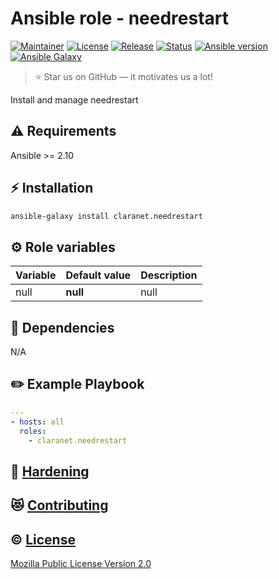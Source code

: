 # Ansible role - needrestart
[![Maintainer](https://img.shields.io/badge/maintained%20by-claranet-e00000?style=flat-square)](https://www.claranet.fr/)
[![License](https://img.shields.io/github/license/claranet/ansible-role-needrestart?style=flat-square)](LICENSE)
[![Release](https://img.shields.io/github/v/release/claranet/ansible-role-needrestart?style=flat-square)](https://github.com/claranet/ansible-role-needrestart/releases)
[![Status](https://img.shields.io/github/workflow/status/claranet/ansible-role-needrestart/Ansible%20Molecule?style=flat-square&label=tests)](https://github.com/claranet/ansible-role-needrestart/actions?query=workflow%3A%22Ansible+Molecule%22)
[![Ansible version](https://img.shields.io/badge/ansible-%3E%3D2.10-black.svg?style=flat-square&logo=ansible)](https://github.com/ansible/ansible)
[![Ansible Galaxy](https://img.shields.io/badge/ansible-galaxy-black.svg?style=flat-square&logo=ansible)](https://galaxy.ansible.com/claranet/needrestart)


> :star: Star us on GitHub — it motivates us a lot!

Install and manage needrestart

## :warning: Requirements

Ansible >= 2.10

## :zap: Installation

```bash
ansible-galaxy install claranet.needrestart
```

## :gear: Role variables

Variable | Default value | Description
---------|---------------|------------
null     | **null**      | null       

## :arrows_counterclockwise: Dependencies

N/A

## :pencil2: Example Playbook

```yaml
---
- hosts: all
  roles:
    - claranet.needrestart
```

## :closed_lock_with_key: [Hardening](HARDENING.md)

## :heart_eyes_cat: [Contributing](CONTRIBUTING.md)

## :copyright: [License](LICENSE)

[Mozilla Public License Version 2.0](https://www.mozilla.org/en-US/MPL/2.0/)
